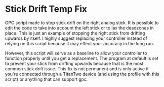 # Stick Drift Temp Fix
GPC script made to stop stick drift on the right analog stick. It is possible to edit the code to take into account the left stick or to lax the deadzones in place. This is just an example of stopping the right stick from drifting upwards by itself. I highly suggest replacing your controller instead of relying on this script because it may effect your accuracy in the long run.

However, this script will serve as a baseline to allow your controller to function properly until you get a replacement. The program at default is set to prevent your stick from drifting upwards because that is the most common stick drift issue. This fix is not permanent and is only active if you're connected through a TitanTwo device (and using the profile with this script) or anything that can support gpc. 
